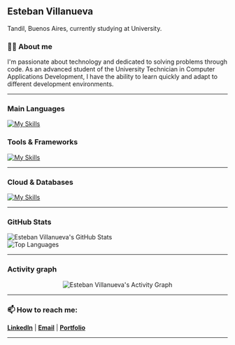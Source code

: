 ## Esteban Villanueva

Tandil, Buenos Aires, currently studying at University.

### 👨‍💻 About me

I'm passionate about technology and dedicated to solving problems through code. As an advanced student of the University Technician in Computer Applications Development, I have the ability to learn quickly and adapt to different development environments.

---

### Main Languages

[![My Skills](https://skillicons.dev/icons?i=java,javascript,typescript)](https://skillicons.dev)

### Tools & Frameworks

[![My Skills](https://skillicons.dev/icons?i=spring,angular,git,docker)](https://skillicons.dev)

---

### Cloud & Databases

[![My Skills](https://skillicons.dev/icons?i=mysql,postgresql,mongodb,vercel,supabase)](https://skillicons.dev)

---

### GitHub Stats

<div>
  <img src="https://github-readme-stats.vercel.app/api?username=esteban-villanueva&show_icons=true&theme=dark" alt="Esteban Villanueva's GitHub Stats" /> 
</div>

<div>
<img src="https://github-readme-stats.vercel.app/api/top-langs/?username=esteban-villanueva&layout=compact&theme=dark" alt="Top Languages" />
</div>

---

### Activity graph

<div align="center">
  <img src="https://github-readme-activity-graph.vercel.app/graph?username=esteban-villanueva&theme=dracula&bg_color=1F222E" alt="Esteban Villanueva's Activity Graph" />
</div>

---

### 📫 How to reach me:

**[LinkedIn](https://www.linkedin.com/in/esteban-villanueva-72a269361/)** | **[Email](mailto:estebangv.2023@gmail.com)** | **[Portfolio](https://evillanueva.vercel.app/)**

---
